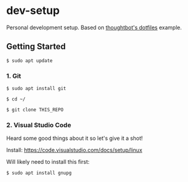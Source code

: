 # dev-setup
Personal development setup. Based on [thoughtbot's dotfiles](https://github.com/thoughtbot/dotfiles) example.

## Getting Started

```
$ sudo apt update
```

### 1. Git

```
$ sudo apt install git
```

```
$ cd ~/

$ git clone THIS_REPO

```

### 2. Visual Studio Code

Heard some good things about it so let's give it a shot!

Install: https://code.visualstudio.com/docs/setup/linux

Will likely need to install this first:

```
$ sudo apt install gnupg
```
    
